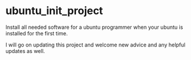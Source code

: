 # ubuntu_init_project
  Install all needed software for a ubuntu programmer when your ubuntu is installed for the first time.

I will go on updating this project and welcome new advice and any helpful updates as well.
